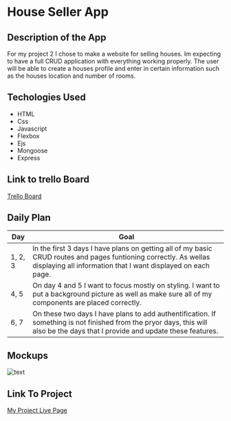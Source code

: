 # House Seller App


## Description of the App
For my project 2 I chose to make a website for selling houses.  Im expecting to have a full CRUD application with everything working properly.  The user will be able to create a houses profile and enter in certain information such as the houses location and number of rooms.

## Techologies Used

- HTML
- Css
- Javascript
- Flexbox
- Ejs
- Mongoose
- Express

## Link to trello Board
[Trello Board](https://trello.com/invite/b/y73KLWLH/ATTI941b69d8bebf2c218b7ee9ea9ad4538103C668F7/houses)


## Daily Plan
| Day | Goal |
|-----|------|
| 1, 2, 3| In the first 3 days I have plans on getting all of my basic CRUD routes and pages funtioning correctly. As wellas displaying all information that I want displayed on each page.|
| 4, 5 | On day 4 and 5 I want to focus mostly on styling.  I want to put a background picture as well as make sure all of my components are placed correctly.|
| 6, 7 |  On these two days I have plans to add authentification.  If something is not finished from the pryor days, this will also be the days that I provide and update these features.| 


## Mockups

![text](https://s3.amazonaws.com/assets.mockflow.com/app/wireframepro/company/Ce9cd9bcc2fa547909235be28c0f51f05/projects/MWZUPZIX4ob/pages/256782a338164010a28ab7b24888adba/image/256782a338164010a28ab7b24888adba.png?1670295088030)

## Link To Project

[My Project Live Page](https://house-qc25.onrender.com)
